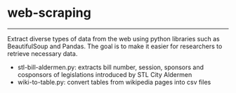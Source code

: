 # web-scraping
---
 Extract diverse types of data from the web using python libraries such as BeautifulSoup and Pandas. The goal is to make it easier for researchers to retrieve necessary data.

 * stl-bill-aldermen.py: extracts bill number, session, sponsors and cosponsors of legislations introduced by STL City Aldermen
 * wiki-to-table.py: convert tables from wikipedia pages into csv files
